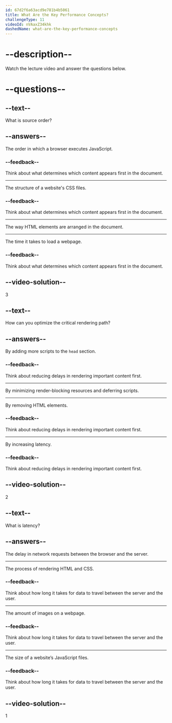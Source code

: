```yaml
---
id: 67d2f6a63acd9e781b4b5061
title: What Are the Key Performance Concepts?
challengeType: 11
videoId: nVAaxZ34khk
dashedName: what-are-the-key-performance-concepts
---
```


# --description--

Watch the lecture video and answer the questions below.

# --questions--

## --text--

What is source order?

## --answers--

The order in which a browser executes JavaScript.

### --feedback--

Think about what determines which content appears first in the document.

---

The structure of a website's CSS files.

### --feedback--

Think about what determines which content appears first in the document.

---

The way HTML elements are arranged in the document.

---

The time it takes to load a webpage.

### --feedback--

Think about what determines which content appears first in the document.

## --video-solution--

3

## --text--

How can you optimize the critical rendering path?

## --answers--

By adding more scripts to the `head` section.

### --feedback--

Think about reducing delays in rendering important content first.

---

By minimizing render-blocking resources and deferring scripts.

---

By removing HTML elements.

### --feedback--

Think about reducing delays in rendering important content first.

---

By increasing latency.

### --feedback--

Think about reducing delays in rendering important content first.

## --video-solution--

2

## --text--

What is latency?

## --answers--

The delay in network requests between the browser and the server.

---

The process of rendering HTML and CSS.

### --feedback--

Think about how long it takes for data to travel between the server and the user.

---

The amount of images on a webpage.

### --feedback--

Think about how long it takes for data to travel between the server and the user.

---

The size of a website’s JavaScript files.

### --feedback--

Think about how long it takes for data to travel between the server and the user.

## --video-solution--

1

